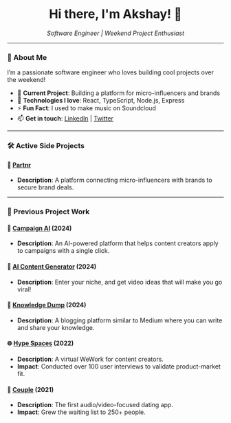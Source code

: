 <h1 align="center">Hi there, I'm Akshay! 👋</h1>

<p align="center">
  <em>Software Engineer | Weekend Project Enthusiast</em>
</p>

---

### 🌟 About Me

I’m a passionate software engineer who loves building cool projects over the weekend!

- 👀 **Current Project**: Building a platform for micro-influencers and brands
- 🌱 **Technologies I love**: React, TypeScript, Node.js, Express
- ⚡ **Fun Fact**: I used to make music on Soundcloud
- 📫 **Get in touch**: [LinkedIn](https://www.linkedin.com/in/akshay-prabhakar/) | [Twitter](https://twitter.com/akshaycoding)

---

### 🛠️ Active Side Projects

#### 🤝 [Partnr](https://www.usepartnr.com/)
- **Description**: A platform connecting micro-influencers with brands to secure brand deals.

---

### 💼 Previous Project Work

#### 🎯 [Campaign AI](https://campaign.framer.ai) (2024)
- **Description**: An AI-powered platform that helps content creators apply to campaigns with a single click.

#### 🤖 [AI Content Generator](https://github.com/officiallyakshay/ai-content-generator) (2024)
- **Description**: Enter your niche, and get video ideas that will make you go viral!

#### 📝 [Knowledge Dump](https://github.com/officiallyakshay/knowledge-dump) (2024)
- **Description**: A blogging platform similar to Medium where you can write and share your knowledge.

#### 🌐 [Hype Spaces](https://github.com/officiallyakshay/hypespaces) (2022)
- **Description**: A virtual WeWork for content creators.
- **Impact**: Conducted over 100 user interviews to validate product-market fit.

#### 🎤 [Couple](https://github.com/officiallyakshay/couple) (2021)
- **Description**: The first audio/video-focused dating app.
- **Impact**: Grew the waiting list to 250+ people.
